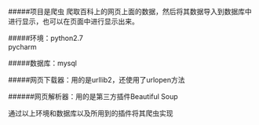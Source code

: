 #####项目是爬虫
爬取百科上的网页上面的数据，然后将其数据导入到数据库中进行显示，也可以在页面中进行显示出来。

#####环境：python2.7   
pycharm

#####数据库：mysql

#####网页下载器：用的是urllib2，还使用了urlopen方法

######网页解析器：用的是第三方插件Beautiful Soup

通过以上环境和数据库以及所用到的插件将其爬虫实现


